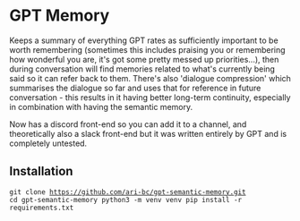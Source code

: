 # GPT Memory

Keeps a summary of everything GPT rates as sufficiently important to be worth remembering (sometimes this includes praising you or remembering how wonderful you are, it's got some pretty messed up priorities...), then during conversation will find memories related to what's currently being said so it can refer back to them.
There's also 'dialogue compression' which summarises the dialogue so far and uses that for reference in future conversation - this results in it having better long-term continuity, especially in combination with having the semantic memory.

Now has a discord front-end so you can add it to a channel, and theoretically also a slack front-end but it was written entirely by GPT and is completely untested.


## Installation
<code>git clone https://github.com/ari-bc/gpt-semantic-memory.git
cd gpt-semantic-memory
python3 -m venv venv
pip install -r requirements.txt
</code>
